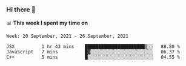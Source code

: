 ### Hi there 👋

📊 __This week I spent my time on__
<!--START_SECTION:waka-->
```text
Week: 20 September, 2021 - 26 September, 2021

JSX          1 hr 43 mins    ██████████████████████▒░░   88.80 % 
JavaScript   7 mins          █▓░░░░░░░░░░░░░░░░░░░░░░░   06.37 % 
C++          5 mins          █░░░░░░░░░░░░░░░░░░░░░░░░   04.55 % 
```
<!--END_SECTION:waka-->
<!--
**SREEHARI-M-S/SREEHARI-M-S** is a ✨ _special_ ✨ repository because its `README.md` (this file) appears on your GitHub profile.

Here are some ideas to get you started:

- 🔭 I’m currently working on ...
- 🌱 I’m currently learning ...
- 👯 I’m looking to collaborate on ...
- 🤔 I’m looking for help with ...
- 💬 Ask me about ...
- 📫 How to reach me: ...
- 😄 Pronouns: ...
- ⚡ Fun fact: ...
-->
